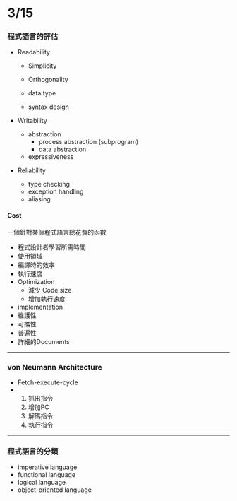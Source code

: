 # 3/15

### 程式語言的評估

* Readability

  * Simplicity

  * Orthogonality

  * data type

  * syntax design

* Writability

  * abstraction
    * process abstraction \(subprogram\)
    * data abstraction
  * expressiveness

* Reliability
  * type checking
  * exception handling
  * aliasing

#### Cost

一個針對某個程式語言總花費的函數

* 程式設計者學習所需時間
* 使用領域
* 編譯時的效率
* 執行速度
* Optimization
  * 減少 Code size
  * 增加執行速度
* implementation
* 維護性
* 可攜性
* 普遍性
* 詳細的Documents

---

### von Neumann Architecture

* Fetch-execute-cycle
* 1. 抓出指令
  2. 增加PC
  3. 解碼指令
  4. 執行指令

---

### 程式語言的分類

* imperative language
* functional language
* logical language
* object-oriented language




